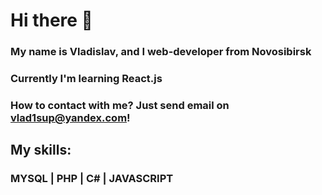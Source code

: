 # Hi there 👋
### My name is Vladislav, and I web-developer from Novosibirsk
### Currently I'm learning React.js
### How to contact with me? Just send email on vlad1sup@yandex.com!

## My skills:
### MYSQL | PHP | C# | JAVASCRIPT
